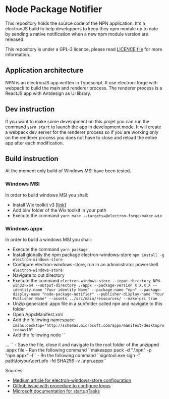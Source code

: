 # Node Package Notifier

This repository holds the source code of the NPN application. It's a electronJS build to help developpers to keep they npm module up to date by sending a native notification when a new npm module version are released.

This repository is under a GPL-3 licence, please read [LICENCE file](https://github.com/picardthibault/node-package-notifier/blob/main/LICENCE) for more information.

## Application architecture

NPN is an electronJS app written in Typescript. It use electron-forge with webpack to build the main and renderer process. The renderer process is a ReactJS app with Antdesign as UI library.

## Dev instruction

If you want to make some development on this projet you can run the command ``yarn start`` to launch the app in development mode. It will create a webpack dev server for the renderer process so if you are working only on the renderer process you does not have to close and reload the entire app after each modification.

## Build instruction

At the moment only build of Windows MSI have been tested.

### Windows MSI

In order to build windows MSI you shall:

- Install Wix toolkit v3 [[link]](https://wixtoolset.org/docs/wix3/)
- Add bin/ folder of the Wix toolkit in your path
- Execute the command ``yarn make --targets=@electron-forge/maker-wix`` 

### Windows appx

In order to build a windows MSI you shall:

- Execute the command ``yarn package``
- Install globally the npm package electron-windows-store ``npm install -g electron-windows-store``
- Configure electron-windows-store, run in an administrator powershell ``electron-windows-store`` 
- Navigate to out directory
- Execute the command ``electron-windows-store --input-directory NPN-win32-x64 --output-directory ./appx --package-version X.X.X.X --identity-name "Your identity Name" --package-name "npn" --package-display-name "node-package-notifier" --publisher-display-name "Your Publisher Name" --assets ../src/main/ressources/ --make-pri true``
- Unzip generated .appx file in a subfolder called npn and navigate to this folder
- Open AppxManifest.xml 
- Add the following namespace ``xmlns:desktop="http://schemas.microsoft.com/appx/manifest/desktop/windows10"``
- Add the following node
`` 
<Application Id="npn" Executable="app\npn.exe" EntryPoint="Windows.FullTrustApplication">
        ...
	  <Extensions>
		<desktop:Extension
			Category="windows.startupTask"
			Executable="app\npn.exe"
			EntryPoint="Windows.FullTrustApplication">
			<desktop:StartupTask TaskId="npnStartup" Enabled="true" DisplayName="node-package-notifier" />
		</desktop:Extension>
	  </Extensions>
    </Application>
``
- Save the file, close it and navigate to the root folder of the unzipped .appx file
- Run the following command ``makeappx pack -d ".\npn" -p "npn.appx" -l``
- Rn the following command ``signtool.exe sign -f path\to\your\cert.pfx -fd SHA256 -v .\npn.appx``

Sources: 
- [Medium article for electron-windows-store configuration](https://medium.com/@sangamrajpara/publishing-electron-app-to-windows-store-3cadeed26a32)
- [Github issue with procedure to configure logos](https://github.com/electron-userland/electron-builder/issues/987)
- [Microsoft documentation for startupTasks](https://learn.microsoft.com/en-us/uwp/schemas/appxpackage/uapmanifestschema/element-desktop-startuptasks)